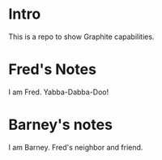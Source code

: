 # Intro

This is a repo to show Graphite capabilities.

# Fred's Notes

I am Fred. Yabba-Dabba-Doo!
# Barney's notes

I am Barney. Fred's neighbor and friend.


